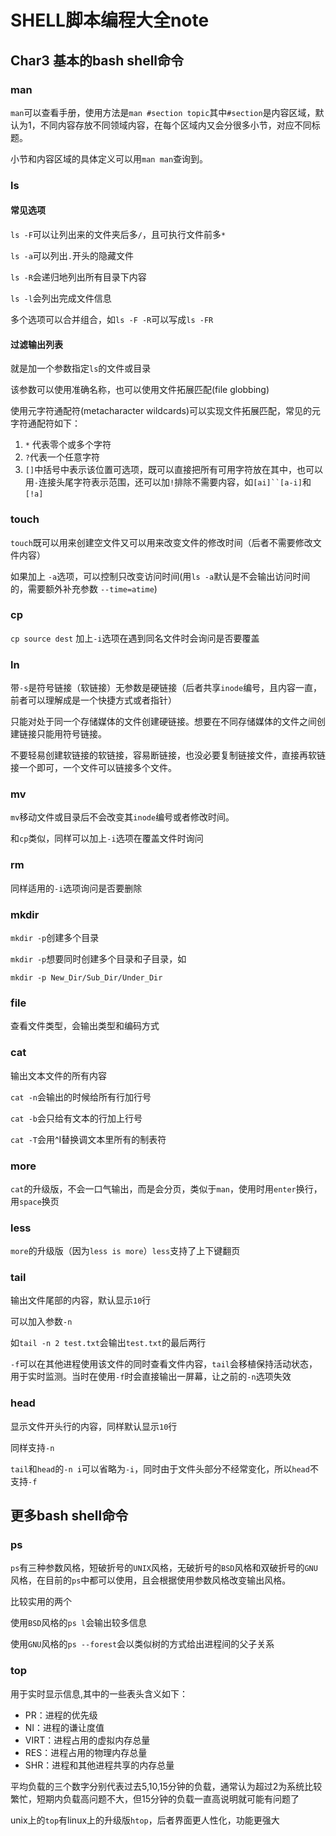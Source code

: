 # SHELL脚本编程大全note

## Char3 基本的bash shell命令

### man

`man`可以查看手册，使用方法是`man #section topic`其中`#section`是内容区域，默认为1，不同内容存放不同领域内容，在每个区域内又会分很多小节，对应不同标题。

小节和内容区域的具体定义可以用`man man`查询到。

### ls

#### 常见选项

`ls -F`可以让列出来的文件夹后多`/`，且可执行文件前多`*`

`ls -a`可以列出`.`开头的隐藏文件

`ls -R`会递归地列出所有目录下内容

`ls -l`会列出完成文件信息

多个选项可以合并组合，如`ls -F -R`可以写成`ls -FR`

#### 过滤输出列表

就是加一个参数指定`ls`的文件或目录

该参数可以使用准确名称，也可以使用文件拓展匹配(file globbing)

使用元字符通配符(metacharacter wildcards)可以实现文件拓展匹配，常见的元字符通配符如下：

1. `*` 代表零个或多个字符
2. `?`代表一个任意字符
3. `[]`中括号中表示该位置可选项，既可以直接把所有可用字符放在其中，也可以用`-`连接头尾字符表示范围，还可以加`!`排除不需要内容，如`[ai]``[a-i]`和`[!a]`

### touch

`touch`既可以用来创建空文件又可以用来改变文件的修改时间（后者不需要修改文件内容）

如果加上 `-a`选项，可以控制只改变访问时间(用`ls -a`默认是不会输出访问时间的，需要额外补充参数 `--time=atime`)

 ### cp

`cp source dest` 加上`-i`选项在遇到同名文件时会询问是否要覆盖

### ln

带`-s`是符号链接（软链接）无参数是硬链接（后者共享`inode`编号，且内容一直，前者可以理解成是一个快捷方式或者指针）

只能对处于同一个存储媒体的文件创建硬链接。想要在不同存储媒体的文件之间创建链接只能用符号链接。

不要轻易创建软链接的软链接，容易断链接，也没必要复制链接文件，直接再软链接一个即可，一个文件可以链接多个文件。

### mv

`mv`移动文件或目录后不会改变其`inode`编号或者修改时间。

和`cp`类似，同样可以加上`-i`选项在覆盖文件时询问

### rm

同样适用的`-i`选项询问是否要删除

### mkdir

`mkdir -p`创建多个目录

`mkdir -p`想要同时创建多个目录和子目录，如

`mkdir -p New_Dir/Sub_Dir/Under_Dir`

### file

查看文件类型，会输出类型和编码方式

### cat

输出文本文件的所有内容

`cat -n`会输出的时候给所有行加行号

`cat -b`会只给有文本的行加上行号

`cat -T`会用^I替换调文本里所有的制表符

### more

`cat`的升级版，不会一口气输出，而是会分页，类似于`man`，使用时用`enter`换行，用`space`换页

### less

`more`的升级版（因为`less is more`）`less`支持了上下键翻页

### tail

输出文件尾部的内容，默认显示`10`行

可以加入参数`-n`

如`tail -n 2 test.txt`会输出`test.txt`的最后两行

`-f`可以在其他进程使用该文件的同时查看文件内容，`tail`会移植保持活动状态，用于实时监测。当时在使用`-f`时会直接输出一屏幕，让之前的`-n`选项失效

### head

显示文件开头行的内容，同样默认显示`10`行

同样支持`-n`

`tail`和`head`的`-n i`可以省略为`-i`，同时由于文件头部分不经常变化，所以`head`不支持`-f`



## 更多bash shell命令

### ps

`ps`有三种参数风格，短破折号的`UNIX`风格，无破折号的`BSD`风格和双破折号的`GNU`风格，在目前的`ps`中都可以使用，且会根据使用参数风格改变输出风格。

比较实用的两个

使用`BSD`风格的`ps l`会输出较多信息

使用`GNU`风格的`ps --forest`会以类似树的方式给出进程间的父子关系

### top

用于实时显示信息,其中的一些表头含义如下：

* PR：进程的优先级
* NI：进程的谦让度值
* VIRT：进程占用的虚拟内存总量
* RES：进程占用的物理内存总量
* SHR：进程和其他进程共享的内存总量

平均负载的三个数字分别代表过去5,10,15分钟的负载，通常认为超过2为系统比较繁忙，短期内负载高问题不大，但15分钟的负载一直高说明就可能有问题了

unix上的`top`有linux上的升级版`htop`，后者界面更人性化，功能更强大

